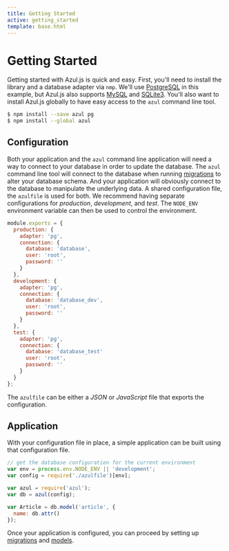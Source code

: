 ```yaml
---
title: Getting Started
active: getting_started
template: base.html
---
```


# Getting Started

Getting started with Azul.js is quick and easy. First, you'll need to install
the library and a database adapter via `nmp`. We'll use
[PostgreSQL][node-postgres] in this example, but Azul.js also supports
[MySQL][node-mysql] and [SQLite3][node-sqlite3]. You'll also want to install
Azul.js globally to have easy access to the `azul` command line tool.

```bash
$ npm install --save azul pg
$ npm install --global azul
```

## Configuration

Both your application and the `azul` command line application will need a way
to connect to your database in order to update the database. The `azul` command
line tool will connect to the database when running
[migrations][azul-migrations] to alter your database schema.
And your application will obviously connect to the database to manipulate the
underlying data. A shared configuration file, the `azulfile` is used for both.
We recommend having separate configurations for _production_, _development_,
and _test_. The `NODE_ENV` environment variable can then be used to control the
environment.


```js
module.exports = {
  production: {
    adapter: 'pg',
    connection: {
      database: 'database',
      user: 'root',
      password: ''
    }
  },
  development: {
    adapter: 'pg',
    connection: {
      database: 'database_dev',
      user: 'root',
      password: ''
    }
  },
  test: {
    adapter: 'pg',
    connection: {
      database: 'database_test'
      user: 'root',
      password: ''
    }
  }
};
```

The `azulfile` can be either a _JSON_ or _JavaScript_ file that exports the
configuration.


## Application

With your configuration file in place, a simple application can be built using
that configuration file.

```js
// get the database configuration for the current environment
var env = process.env.NODE_ENV || 'development';
var config = require('./azulfile')[env];

var azul = require('azul');
var db = azul(config);

var Article = db.model('article', {
  name: db.attr()
});
```

Once your application is configured, you can proceed by setting up
[migrations][azul-migrations] and [models][azul-models].


[node-postgres]: https://github.com/brianc/node-postgres
[node-mysql]: https://github.com/felixge/node-mysql/
[node-sqlite3]: https://github.com/mapbox/node-sqlite3

[azul-migrations]: /guides/migrations.html
[azul-models]: /guides/models.html
